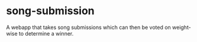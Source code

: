 song-submission
===============

A webapp that takes song submissions which can then be voted on weight-wise to determine a winner.
